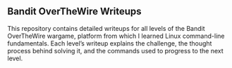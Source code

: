 ## Bandit OverTheWire Writeups

This repository contains detailed writeups for all levels of the Bandit OverTheWire wargame, platform from which I learned Linux command-line fundamentals. Each level’s writeup explains the challenge, the thought process behind solving it, and the commands used to progress to the next level.
